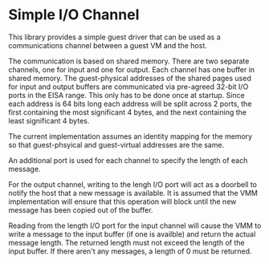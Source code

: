 # Simple I/O Channel

This library provides a simple guest driver that can be used as a communications
channel between a guest VM and the host.

The communication is based on shared memory. There are two separate channels,
one for input and one for output. Each channel has one buffer in shared memory.
The guest-physical addresses of the shared pages used for input and output
buffers are communicated via pre-agreed 32-bit I/O ports in the EISA range. This
only has to be done once at startup. Since each address is 64 bits long each
address will be split across 2 ports, the first containing the most significant
4 bytes, and the next containing the least significant 4 bytes.

The current implementation assumes an identity mapping for the memory so that
guest-phsyical and guest-virtual addresses are the same.

An additional port is used for each channel to specify the length of each
message.

For the output channel, writing to the lengh I/O port will act as a doorbell to
notify the host that a new message is available. It is assumed that the VMM
implementation will ensure that this operation will block until the new message
has been copied out of the buffer.

Reading from the length I/O port for the input channel will cause the VMM to
write a message to the input buffer (if one is availble) and return the actual
message length. The returned length must not exceed the length of the input
buffer. If there aren't any messages, a length of 0 must be returned.
